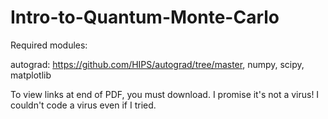 # Intro-to-Quantum-Monte-Carlo

Required modules:

autograd: https://github.com/HIPS/autograd/tree/master, numpy, scipy, matplotlib

To view links at end of PDF, you must download. I promise it's not a virus! I couldn't code a virus even if I tried.
